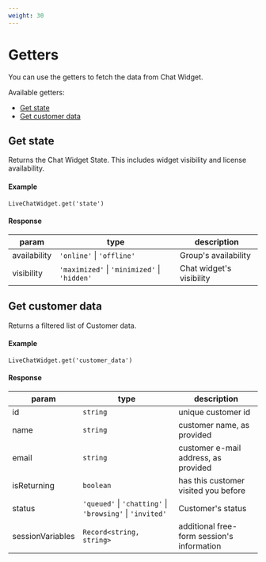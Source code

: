 ```yaml
---
weight: 30
---
```


# Getters

You can use the getters to fetch the data from Chat Widget.

Available getters:

- [Get state](#get-state)
- [Get customer data](#get-customer-data)

## Get state

Returns the Chat Widget State.
This includes widget visibility and license availability.

#### Example

`LiveChatWidget.get('state')`

#### Response

| param        | type                                         | description              |
| ------------ | -------------------------------------------- | ------------------------ |
| availability | `'online'` \| `'offline'`                    | Group's availability     |
| visibility   | `'maximized'` \| `'minimized'` \| `'hidden'` | Chat widget's visibility |

## Get customer data

Returns a filtered list of Customer data.

#### Example

`LiveChatWidget.get('customer_data')`

#### Response

| param            | type                                                      | description                                |
| ---------------- | --------------------------------------------------------- | ------------------------------------------ |
| id               | `string`                                                  | unique customer id                         |
| name             | `string`                                                  | customer name, as provided                 |
| email            | `string`                                                  | customer e-mail address, as provided       |
| isReturning      | `boolean`                                                 | has this customer visited you before       |
| status           | `'queued'` \| `'chatting'` \| `'browsing'` \| `'invited'` | Customer's status                          |
| sessionVariables | `Record<string, string>`                                  | additional free-form session's information |
